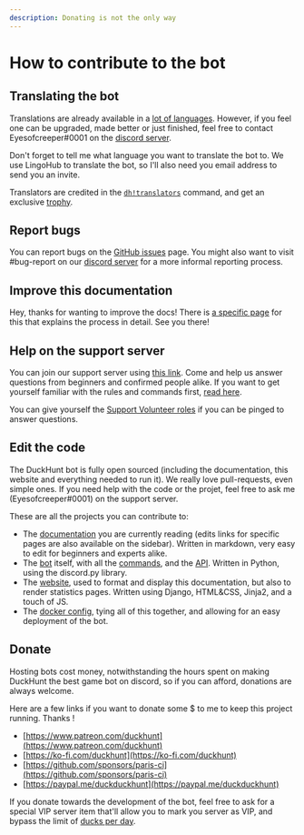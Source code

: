 ```yaml
---
description: Donating is not the only way
---
```


# How to contribute to the bot

## Translating the bot

Translations are already available in a [lot of languages](https://duckhunt.me/commands/translators). However, if you
feel one can be upgraded, made better or just finished, feel free to contact Eyesofcreeper#0001 on
the [discord server](https://discordapp.com/invite/2BksEkV).

Don't forget to tell me what language you want to translate the bot to. We use LingoHub to translate the bot, so I'll
also need you email address to send you an invite.

Translators are credited in the [`dh!translators`](https://duckhunt.me/commands/translators) command, and get an
exclusive [trophy](../players-guide/achievements-guide.md).

## Report bugs

You can report bugs on the [GitHub issues](https://github.com/DuckHunt-discord/DHV4/issues) page. You might also want to
visit \#bug-report on our [discord server](https://discordapp.com/invite/2BksEkV) for a more informal reporting process.

## Improve this documentation

Hey, thanks for wanting to improve the docs! There is [a specific page](../how-to-edit-this-wiki.md) for this that
explains the process in detail. See you there!

## Help on the support server

You can join our support server using [this link](https://discord.gg/2BksEkV). Come and help us answer questions from
beginners and confirmed people alike. If you want to get yourself familiar with the rules and commands
first, [read here](../support-server/how-to-join.md).

You can give yourself the [Support Volunteer roles](../support-server/list-of-roles.md) if you can be pinged to answer
questions.

## Edit the code

The DuckHunt bot is fully open sourced (including the documentation, this website and everything needed to run it). We
really love pull-requests, even simple ones. If you need help with the code or the projet, feel free to ask me
(Eyesofcreeper#0001) on the support server.

These are all the projects you can contribute to:

- The [documentation](https://github.com/DuckHunt-discord/duckhunt.me-docs) you are currently reading (edits links for
  specific pages are also available on the sidebar). Written in markdown, very easy to edit for beginners and experts
  alike.
- The [bot](https://github.com/DuckHunt-discord/DHV4) itself, with all the [commands](https://duckhunt.me/commands), and
  the [API](../the-duckhunt-api/channels-scores-and-stats.md). Written in Python, using the discord.py library.
- The [website](https://github.com/DuckHunt-discord/DHV4_Web), used to format and display this documentation, but also
  to render statistics pages. Written using Django, HTML&CSS, Jinja2, and a touch of JS.
- The [docker config](https://github.com/DuckHunt-discord/DuckHunt_Docker), tying all of this together, and allowing for
  an easy deployment of the bot.

## Donate

Hosting bots cost money, notwithstanding the hours spent on making DuckHunt the best game bot on discord, so if you can
afford, donations are always welcome.

Here are a few links if you want to donate some $ to me to keep this project running. Thanks !

- [https://www.patreon.com/duckhunt](https://www.patreon.com/duckhunt)
- [https://ko-fi.com/duckhunt](https://ko-fi.com/duckhunt)
- [https://github.com/sponsors/paris-ci](https://github.com/sponsors/paris-ci)
- [https://paypal.me/duckduckhunt](https://paypal.me/duckduckhunt)

If you donate towards the development of the bot, feel free to ask for a special VIP server item that'll allow you to
mark you server as VIP, and bypass the limit of [ducks per day](https://duckhunt.me/commands/settings/ducks_per_day).


